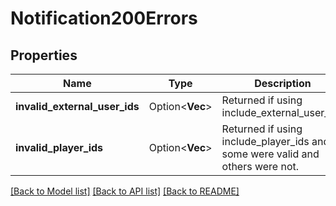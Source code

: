 # Notification200Errors

## Properties

Name | Type | Description | Notes
------------ | ------------- | ------------- | -------------
**invalid_external_user_ids** | Option<**Vec<String>**> | Returned if using include_external_user_ids | [optional]
**invalid_player_ids** | Option<**Vec<String>**> | Returned if using include_player_ids and some were valid and others were not. | [optional]

[[Back to Model list]](../README.md#documentation-for-models) [[Back to API list]](../README.md#documentation-for-api-endpoints) [[Back to README]](../README.md)


